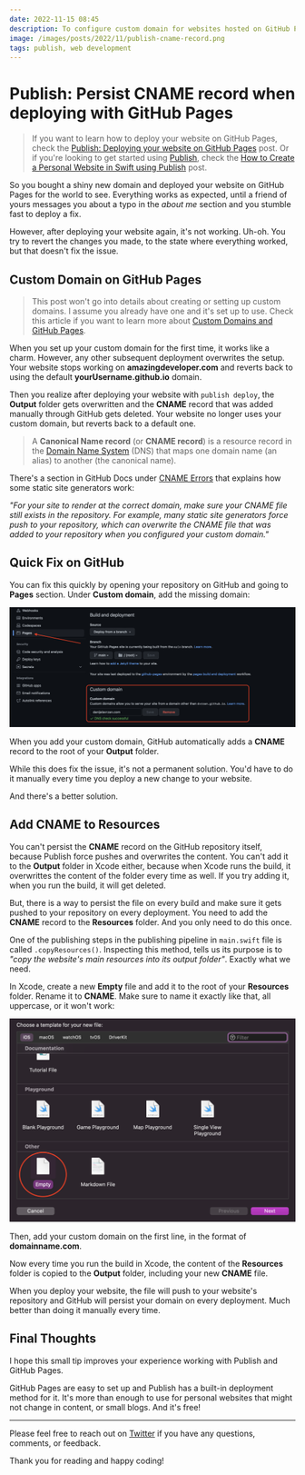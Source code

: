 ```yaml
---
date: 2022-11-15 08:45
description: To configure custom domain for websites hosted on GitHub Pages, your repository needs to contain a CNAME record file. You can add the file manually through GitHub, but it gets overwritten after deployment. Publish force pushes to the repository and overwrites the content. In this post, learn how to persist the CNAME record and make sure it never gets deleted.
image: /images/posts/2022/11/publish-cname-record.png
tags: publish, web development
---
```


# Publish: Persist CNAME record when deploying with GitHub Pages

> If you want to learn how to deploy your website on GitHub Pages, check the [Publish: Deploying your website on GitHub Pages](https://danijelavrzan.com/posts/2022/08/publish-deploy-to-github/) post. Or if you're looking to get started using [Publish](https://github.com/JohnSundell/Publish), check the [How to Create a Personal Website in Swift using Publish](https://danijelavrzan.com/posts/2022/06/create-portfolio-website-using-publish/) post. 

So you bought a shiny new domain and deployed your website on GitHub Pages for the world to see. Everything works as expected, until a friend of yours messages you about a typo in the *about me* section and you stumble fast to deploy a fix. 

However, after deploying your website again, it's not working. Uh-oh. You try to revert the changes you made, to the state where everything worked, but that doesn't fix the issue.

## Custom Domain on GitHub Pages

> This post won't go into details about creating or setting up custom domains. I assume you already have one and it's set up to use. Check this article if you want to learn more about [Custom Domains and GitHub Pages](https://docs.github.com/en/pages/configuring-a-custom-domain-for-your-github-pages-site/about-custom-domains-and-github-pages).

When you set up your custom domain for the first time, it works like a charm. However, any other subsequent deployment overwrites the setup. Your website stops working on **amazingdeveloper.com** and reverts back to using the default **yourUsername.github.io**  domain.

Then you realize after deploying your website with `publish deploy`, the **Output** folder gets overwritten and the **CNAME** record that was added manually through GitHub gets deleted. Your website no longer uses your custom domain, but reverts back to a default one.

> A **Canonical Name record** (or **CNAME record**) is a resource record in the [Domain Name System](https://en.wikipedia.org/wiki/Domain_Name_System "Domain Name System") (DNS) that maps one domain name (an alias) to another (the canonical name).

There's a section in GitHub Docs under [CNAME Errors](https://docs.github.com/en/pages/configuring-a-custom-domain-for-your-github-pages-site/troubleshooting-custom-domains-and-github-pages) that explains how some static site generators work:

*"For your site to render at the correct domain, make sure your _CNAME_ file still exists in the repository. For example, many static site generators force push to your repository, which can overwrite the _CNAME_ file that was added to your repository when you configured your custom domain."*

## Quick Fix on GitHub

You can fix this quickly by opening your repository on GitHub and going to **Pages** section. Under **Custom domain**, add the missing domain:

![GitHub Pages settings section and Custom domain setup](/images/posts/2022/11/publish-cname-record1.png "GitHub Pages settings section and Custom domain setup")

When you add your custom domain, GitHub automatically adds a **CNAME** record to the root of your **Output** folder. 

While this does fix the issue, it's not a permanent solution. You'd have to do it manually every time you deploy a new change to your website. 

And there's a better solution.

## Add CNAME to Resources

You can't persist the **CNAME** record on the GitHub repository itself, because Publish force pushes and overwrites the content. You can't add it to the **Output** folder in Xcode either, because when Xcode runs the build, it overwrittes the content of the folder every time as well. If you try adding it, when you run the build, it will get deleted.

But, there is a way to persist the file on every build and make sure it gets pushed to your repository on every deployment. You need to add the **CNAME** record to the **Resources** folder. And you only need to do this once.

One of the publishing steps in the publishing pipeline in `main.swift` file is called `.copyResources()`. Inspecting this method, tells us its purpose is to *"copy the website's main resources into its output folder"*. Exactly what we need.

In Xcode, create a new **Empty** file and add it to the root of your **Resources** folder. Rename it to **CNAME**. Make sure to name it exactly like that, all uppercase, or it won't work:

![Adding a new empty file type in Xcode](/images/posts/2022/11/publish-cname-record2.png "Adding a new empty file type in Xcode")

Then, add your custom domain on the first line, in the format of **domainname.com**. 

Now every time you run the build in Xcode, the content of the **Resources** folder is copied to the **Output** folder, including your new **CNAME** file. 

When you deploy your website, the file will push to your website's repository and GitHub will persist your domain on every deployment. Much better than doing it manually every time.

## Final Thoughts

I hope this small tip improves your experience working with Publish and GitHub Pages. 

GitHub Pages are easy to set up and Publish has a built-in deployment method for it. It's more than enough to use for personal websites that might not change in content, or small blogs. And it's free!

***

Please feel free to reach out on [Twitter](https://twitter.com/dvrzan) if you have any questions, comments, or feedback.

Thank you for reading and happy coding!
